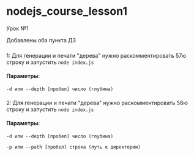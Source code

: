 # nodejs_course_lesson1
Урок №1

Добавлены оба пункта ДЗ
###
1: Для генерации и печати "дерева" нужно раскомментировать 57ю строку и запустить ```node index.js```
####
#### Параметры:
```-d или --depth [пробел] число (глубина)```
####
2: Для генерации и печати "дерева" нужно раскомментировать 58ю строку и запустить ```node index.js```
####
#### Параметры:
```-d или --depth [пробел] число (глубина)```

```-p или --path [пробел] строка (путь к директории)```
